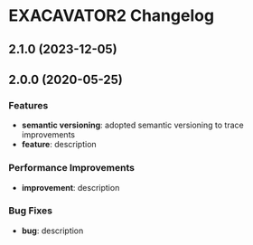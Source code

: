 # EXACAVATOR2 Changelog


## **2.1.0** (2023-12-05)





## **2.0.0** (2020-05-25)

### Features
- **semantic versioning**: adopted semantic versioning to trace improvements
- **feature**: description 


### Performance Improvements
- **improvement**: description


### Bug Fixes
- **bug**: description
